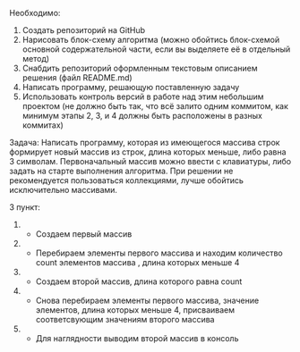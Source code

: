 

Необходимо:

1. Создать репозиторий на GitHub
2. Нарисовать блок-схему алгоритма (можно обойтись блок-схемой основной содержательной части, если вы выделяете её в отдельный метод)
3. Снабдить репозиторий оформленным текстовым описанием решения (файл README.md)
4. Написать программу, решающую поставленную задачу
5. Использовать контроль версий в работе над этим небольшим проектом (не должно быть так, что всё залито одним коммитом, как минимум этапы 2, 3, и 4 должны быть расположены в разных коммитах)

Задача: Написать программу, которая из имеющегося массива строк формирует новый массив из строк, длина которых меньше, либо равна 3 символам. Первоначальный массив можно ввести с клавиатуры, либо задать на старте выполнения алгоритма. При решении не рекомендуется пользоваться коллекциями, лучше обойтись исключительно массивами.

3 пункт:
1) - Создаем первый массив
2) - Перебираем элементы первого массива и находим количество count элементов массива , длина которых меньше 4
3) - Создаем второй массив, длина которого равна count
4) - Снова перебираем элементы первого массива, значение элементов, длина которых меньше 4, присваиваем соответсвующим значениям второго массива
5) - Для наглядности выводим второй массив в консоль
